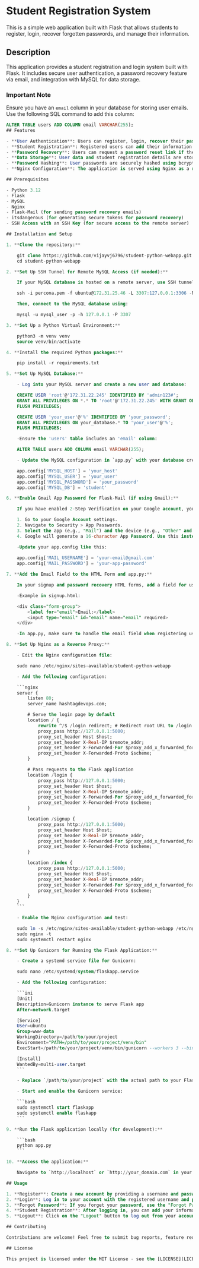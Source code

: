 # Student Registration System

This is a simple web application built with Flask that allows students to register, login, recover forgotten passwords, and manage their information.

## Description

This application provides a student registration and login system built with Flask. It includes secure user authentication, a password recovery feature via email, and integration with MySQL for data storage.

### Important Note

Ensure you have an `email` column in your database for storing user emails. Use the following SQL command to add this column:

```sql
ALTER TABLE users ADD COLUMN email VARCHAR(255);
## Features

- **User Authentication**: Users can register, login, recover their password, and logout securely.
- **Student Registration**: Registered users can add their information such as name, class, roll number, email, and phone number.
- **Password Recovery**: Users can request a password reset link if they forget their password, which is sent via email.
- **Data Storage**: User data and student registration details are stored in a MySQL database.
- **Password Hashing**: User passwords are securely hashed using bcrypt before storing them in the database.
- **Nginx Configuration**: The application is served using Nginx as a reverse proxy, providing better performance and security.

## Prerequisites

- Python 3.12
- Flask
- MySQL
- Nginx
- Flask-Mail (for sending password recovery emails)
- itsdangerous (for generating secure tokens for password recovery)
- SSH Access with an SSH Key (for secure access to the remote server)

## Installation and Setup

1. **Clone the repository:**

    git clone https://github.com/vijayvj6796/student-python-webapp.git
    cd student-python-webapp

2. **Set Up SSH Tunnel for Remote MySQL Access (if needed):**

    If your MySQL database is hosted on a remote server, use SSH tunneling to connect:

    ssh -i percona.pem -f ubuntu@172.31.25.46 -L 3307:127.0.0.1:3306 -N

    Then, connect to the MySQL database using:

    mysql -u mysql_user -p -h 127.0.0.1 -P 3307

3. **Set Up a Python Virtual Environment:**

    python3 -m venv venv
    source venv/bin/activate

4. **Install the required Python packages:**

    pip install -r requirements.txt

5. **Set Up MySQL Database:**

    - Log into your MySQL server and create a new user and database:

    CREATE USER 'root'@'172.31.22.245' IDENTIFIED BY 'admin123#';
    GRANT ALL PRIVILEGES ON *.* TO 'root'@'172.31.22.245' WITH GRANT OPTION;
    FLUSH PRIVILEGES;

    CREATE USER 'your_user'@'%' IDENTIFIED BY 'your_password';
    GRANT ALL PRIVILEGES ON your_database.* TO 'your_user'@'%';
    FLUSH PRIVILEGES;

    -Ensure the 'users' table includes an 'email' column:

    ALTER TABLE users ADD COLUMN email VARCHAR(255);

    - Update the MySQL configuration in `app.py` with your database credentials:

    app.config['MYSQL_HOST'] = 'your_host'
    app.config['MYSQL_USER'] = 'your_user'
    app.config['MYSQL_PASSWORD'] = 'your_password'
    app.config['MYSQL_DB'] = 'student'

6. **Enable Gmail App Password for Flask-Mail (if using Gmail):**

    If you have enabled 2-Step Verification on your Google account, you need to generate an App Password to allow your Flask application to send emails. Follow these steps:

    1. Go to your Google Account settings.
    2. Navigate to Security > App Passwords.
    3. Select the app (e.g., "Mail") and the device (e.g., "Other" and name it "Flask App").
    4. Google will generate a 16-character App Password. Use this instead of your regular Google password in your Flask-Mail configuration.

    -Update your app.config like this:
    
    app.config['MAIL_USERNAME'] = 'your-email@gmail.com'
    app.config['MAIL_PASSWORD'] = 'your-app-password'

7. **Add the Email Field to the HTML Form and app.py:**

    In your signup and password recovery HTML forms, add a field for users to enter their email address.

    -Example in signup.html:

    <div class="form-group">
        <label for="email">Email:</label>
        <input type="email" id="email" name="email" required>
    </div>

    -In app.py, make sure to handle the email field when registering users.

8. **Set Up Nginx as a Reverse Proxy:**

    - Edit the Nginx configuration file:

    sudo nano /etc/nginx/sites-available/student-python-webapp

    - Add the following configuration:

    ```nginx
    server {
        listen 80;
        server_name hashtagdevops.com;

        # Serve the login page by default
        location / {
            rewrite ^/$ /login redirect; # Redirect root URL to /login
            proxy_pass http://127.0.0.1:5000;
            proxy_set_header Host $host;
            proxy_set_header X-Real-IP $remote_addr;
            proxy_set_header X-Forwarded-For $proxy_add_x_forwarded_for;
            proxy_set_header X-Forwarded-Proto $scheme;
        }

        # Pass requests to the Flask application
        location /login {
            proxy_pass http://127.0.0.1:5000;
            proxy_set_header Host $host;
            proxy_set_header X-Real-IP $remote_addr;
            proxy_set_header X-Forwarded-For $proxy_add_x_forwarded_for;
            proxy_set_header X-Forwarded-Proto $scheme;
        }

        location /signup {
            proxy_pass http://127.0.0.1:5000;
            proxy_set_header Host $host;
            proxy_set_header X-Real-IP $remote_addr;
            proxy_set_header X-Forwarded-For $proxy_add_x_forwarded_for;
            proxy_set_header X-Forwarded-Proto $scheme;
        }

        location /index {
            proxy_pass http://127.0.0.1:5000;
            proxy_set_header Host $host;
            proxy_set_header X-Real-IP $remote_addr;
            proxy_set_header X-Forwarded-For $proxy_add_x_forwarded_for;
            proxy_set_header X-Forwarded-Proto $scheme;
        }
    }
    ```

    - Enable the Nginx configuration and test:

    sudo ln -s /etc/nginx/sites-available/student-python-webapp /etc/nginx/sites-enabled/
    sudo nginx -t
    sudo systemctl restart nginx

8. **Set Up Gunicorn for Running the Flask Application:**

    - Create a systemd service file for Gunicorn:

    sudo nano /etc/systemd/system/flaskapp.service

    - Add the following configuration:

    ```ini
    [Unit]
    Description=Gunicorn instance to serve Flask app
    After=network.target

    [Service]
    User=ubuntu
    Group=www-data
    WorkingDirectory=/path/to/your/project
    Environment="PATH=/path/to/your/project/venv/bin"
    ExecStart=/path/to/your/project/venv/bin/gunicorn --workers 3 --bind unix:flaskapp.sock -m 007 app:app

    [Install]
    WantedBy=multi-user.target
    ```

    - Replace `/path/to/your/project` with the actual path to your Flask project.

    - Start and enable the Gunicorn service:

    ```bash
    sudo systemctl start flaskapp
    sudo systemctl enable flaskapp
    ```

9. **Run the Flask application locally (for development):**

    ```bash
    python app.py
    ```

10. **Access the application:**

    Navigate to `http://localhost` or `http://your_domain.com` in your web browser to access the application.

## Usage

1. **Register**: Create a new account by providing a username and password.
2. **Login**: Log in to your account with the registered username and password.
3. **Forgot Password**: If you forget your password, use the "Forgot Password?" link to receive a password reset link via email.
4. **Student Registration**: After logging in, you can add your information in the registration form.
5. **Logout**: Click on the "Logout" button to log out from your account.

## Contributing

Contributions are welcome! Feel free to submit bug reports, feature requests, or pull requests.

## License

This project is licensed under the MIT License - see the [LICENSE](LICENSE) file for details.
